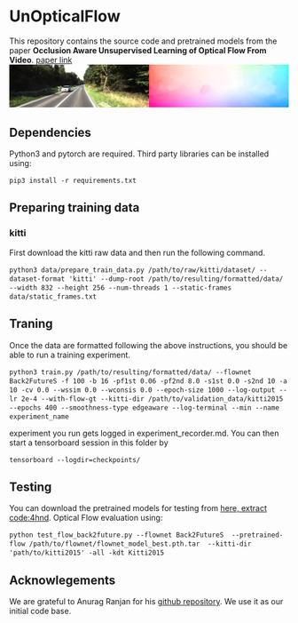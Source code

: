 # UnOpticalFlow
This repository contains the source code and pretrained models from the paper **Occlusion Aware Unsupervised Learning of Optical Flow From Video**.
[paper link](https://arxiv.org/pdf/2003.01960)
![](pic/results.gif)

## Dependencies
Python3 and pytorch are required. Third party libraries can be installed using:
```
pip3 install -r requirements.txt
```

## Preparing training data
### kitti
First download the kitti raw data and then run the following command.
```
python3 data/prepare_train_data.py /path/to/raw/kitti/dataset/ --dataset-format 'kitti' --dump-root /path/to/resulting/formatted/data/ --width 832 --height 256 --num-threads 1 --static-frames data/static_frames.txt
```

## Traning
Once the data are formatted following the above instructions, you should be able to run a training experiment. 
```
python3 train.py /path/to/resulting/formatted/data/ --flownet Back2FutureS -f 100 -b 16 -pf1st 0.06 -pf2nd 8.0 -s1st 0.0 -s2nd 10 -a 10 -cv 0.0 --wssim 0.0 --wconsis 0.0 --epoch-size 1000 --log-output --lr 2e-4 --with-flow-gt --kitti-dir /path/to/validation_data/kitti2015 --epochs 400 --smoothness-type edgeaware --log-terminal --min --name experiment_name

```
experiment you run gets logged in experiment_recorder.md.
You can then start a tensorboard session in this folder by
```
tensorboard --logdir=checkpoints/
```

## Testing
You can download the pretrained models for testing from [here, extract code:4hnd](https://pan.baidu.com/s/1FRMUsPsBtzw_jEqNu0HQ7A).
Optical Flow evaluation using:
```
python test_flow_back2future.py --flownet Back2FutureS  --pretrained-flow /path/to/flownet/flownet_model_best.pth.tar  --kitti-dir 'path/to/kitti2015' -all -kdt Kitti2015
```

## Acknowlegements
We are grateful to Anurag Ranjan for his [github repository](https://github.com/anuragranj/cc#competitive-collaboration). We use it as our initial code base.
